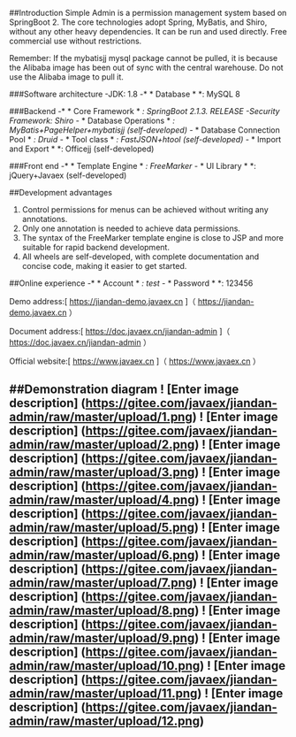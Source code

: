 ##Introduction
Simple Admin is a permission management system based on SpringBoot 2. The core technologies adopt Spring, MyBatis, and Shiro, without any other heavy dependencies. It can be run and used directly. Free commercial use without restrictions.

Remember: If the mybatisjj mysql package cannot be pulled, it is because the Alibaba image has been out of sync with the central warehouse. Do not use the Alibaba image to pull it.

###Software architecture
-JDK: 1.8
-* * Database * *: MySQL 8
 
###Backend
-* * Core Framework * *: SpringBoot 2.1.3. RELEASE
-Security Framework: Shiro
-* * Database Operations * *: MyBatis+PageHelper+mybatisjj (self-developed)
-* * Database Connection Pool * *: Druid
-* * Tool class * *: FastJSON+htool (self-developed)
-* * Import and Export * *: Officejj (self-developed)
 
###Front end
-* * Template Engine * *: FreeMarker
-* * UI Library * *: jQuery+Javaex (self-developed)
 
##Development advantages
1. Control permissions for menus can be achieved without writing any annotations.
2. Only one annotation is needed to achieve data permissions.
3. The syntax of the FreeMarker template engine is close to JSP and more suitable for rapid backend development.
4. All wheels are self-developed, with complete documentation and concise code, making it easier to get started.
 
##Online experience
-* * Account * *: test
-* * Password * *: 123456

Demo address:[ https://jiandan-demo.javaex.cn ]（ https://jiandan-demo.javaex.cn ）

Document address:[ https://doc.javaex.cn/jiandan-admin ]（ https://doc.javaex.cn/jiandan-admin ）
 
Official website:[ https://www.javaex.cn ]（ https://www.javaex.cn ）
 
##Demonstration diagram
! [Enter image description] (https://gitee.com/javaex/jiandan-admin/raw/master/upload/1.png)
! [Enter image description] (https://gitee.com/javaex/jiandan-admin/raw/master/upload/2.png)
! [Enter image description] (https://gitee.com/javaex/jiandan-admin/raw/master/upload/3.png)
! [Enter image description] (https://gitee.com/javaex/jiandan-admin/raw/master/upload/4.png)
! [Enter image description] (https://gitee.com/javaex/jiandan-admin/raw/master/upload/5.png)
! [Enter image description] (https://gitee.com/javaex/jiandan-admin/raw/master/upload/6.png)
! [Enter image description] (https://gitee.com/javaex/jiandan-admin/raw/master/upload/7.png)
! [Enter image description] (https://gitee.com/javaex/jiandan-admin/raw/master/upload/8.png)
! [Enter image description] (https://gitee.com/javaex/jiandan-admin/raw/master/upload/9.png)
! [Enter image description] (https://gitee.com/javaex/jiandan-admin/raw/master/upload/10.png)
! [Enter image description] (https://gitee.com/javaex/jiandan-admin/raw/master/upload/11.png)
! [Enter image description] (https://gitee.com/javaex/jiandan-admin/raw/master/upload/12.png)
---
